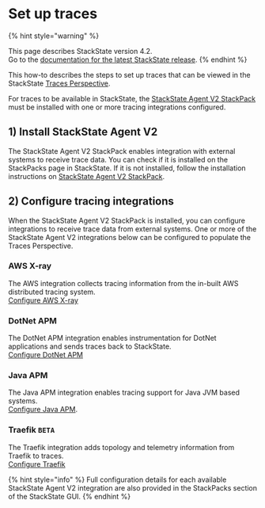 # Set up traces

{% hint style="warning" %}

This page describes StackState version 4.2.<br />Go to the [documentation for the latest StackState release](https://docs.stackstate.com/).
{% endhint %}

This how-to describes the steps to set up traces that can be viewed in the StackState [Traces Perspective](../../use/views/traces-perspective.md).

For traces to be available in StackState, the [StackState Agent V2 StackPack](../../stackpacks/integrations/agent.md) must be installed with one or more tracing integrations configured.

## 1\) Install StackState Agent V2

The StackState Agent V2 StackPack enables integration with external systems to receive trace data. You can check if it is installed on the StackPacks page in StackState. If it is not installed, follow the installation instructions on [StackState Agent V2 StackPack](../../stackpacks/integrations/agent.md).

## 2\) Configure tracing integrations

When the StackState Agent V2 StackPack is installed, you can configure integrations to receive trace data from external systems. One or more of the StackState Agent V2 integrations below can be configured to populate the Traces Perspective.

### AWS X-ray

The AWS integration collects tracing information from the in-built AWS distributed tracing system.  
[Configure AWS X-ray](../../stackpacks/integrations/aws-x-ray.md)

### DotNet APM

The DotNet APM integration enables instrumentation for DotNet applications and sends traces back to StackState.  
[Configure DotNet APM](../../stackpacks/integrations/dotnet-apm.md)

### Java APM

The Java APM integration enables tracing support for Java JVM based systems.  
[Configure Java APM](../../stackpacks/integrations/java-apm.md).

### Traefik `BETA`

The Traefik integration adds topology and telemetry information from Traefik to traces.  
[Configure Traefik](../../stackpacks/integrations/traefik.md)

{% hint style="info" %}
Full configuration details for each available StackState Agent V2 integration are also provided in the StackPacks section of the StackState GUI.
{% endhint %}

